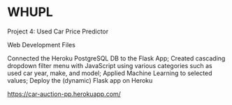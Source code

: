 # WHUPL
Project 4: Used Car Price Predictor

Web Development Files

Connected the Heroku PostgreSQL DB to the Flask App;
Created cascading dropdown filter menu with JavaScript using various categories such as used car year, make, and model;
Applied Machine Learning to selected values;
Deploy the (dynamic) Flask app on Heroku

https://car-auction-pp.herokuapp.com/

